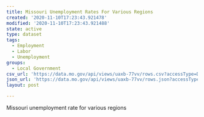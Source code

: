 ```yaml
---
title: Missouri Unemployment Rates For Various Regions
created: '2020-11-10T17:23:43.921478'
modified: '2020-11-10T17:23:43.921488'
state: active
type: dataset
tags:
  - Employment
  - Labor
  - Unemployment
groups:
  - Local Government
csv_url: 'https://data.mo.gov/api/views/uaxb-77vv/rows.csv?accessType=DOWNLOAD'
json_url: 'https://data.mo.gov/api/views/uaxb-77vv/rows.json?accessType=DOWNLOAD'
layout: post

---
```

Missouri unemployment rate for various regions
